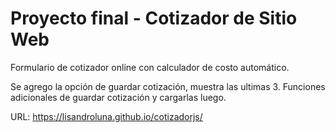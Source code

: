 # Proyecto final - Cotizador de Sitio Web

Formulario de cotizador online con calculador de costo automático.

Se agrego la opción de guardar cotización, muestra las ultimas 3.
Funciones adicionales de guardar cotización y cargarlas luego.

URL: https://lisandroluna.github.io/cotizadorjs/

